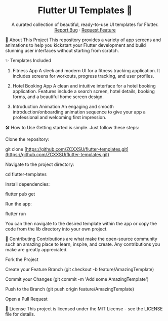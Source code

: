 <div align="center">
<h1 align="center">Flutter UI Templates 🎨</h1>
<p align="center">
A curated collection of beautiful, ready-to-use UI templates for Flutter.
<br />
<a href="https://www.google.com/search?q=https://github.com/ZCXXSU/flutter-templates/issues">Report Bug</a>
·
<a href="https://www.google.com/search?q=https://github.com/ZCXXSU/flutter-templates/issues">Request Feature</a>
</p>

</div>

🚀 About This Project
This repository provides a variety of app screens and animations to help you kickstart your Flutter development and build stunning user interfaces without starting from scratch.

✨ Templates Included
1. Fitness App
A sleek and modern UI for a fitness tracking application. It includes screens for workouts, progress tracking, and user profiles.

2. Hotel Booking App
A clean and intuitive interface for a hotel booking application. Features include a search screen, hotel details, booking forms, and a beautiful home screen design.

3. Introduction Animation
An engaging and smooth introduction/onboarding animation sequence to give your app a professional and welcoming first impression.

🛠️ How to Use
Getting started is simple. Just follow these steps:

Clone the repository:

git clone [https://github.com/ZCXXSU/flutter-templates.git](https://github.com/ZCXXSU/flutter-templates.git)

Navigate to the project directory:

cd flutter-templates

Install dependencies:

flutter pub get

Run the app:

flutter run

You can then navigate to the desired template within the app or copy the code from the lib directory into your own project.

🤝 Contributing
Contributions are what make the open-source community such an amazing place to learn, inspire, and create. Any contributions you make are greatly appreciated.

Fork the Project

Create your Feature Branch (git checkout -b feature/AmazingTemplate)

Commit your Changes (git commit -m 'Add some AmazingTemplate')

Push to the Branch (git push origin feature/AmazingTemplate)

Open a Pull Request

📄 License
This project is licensed under the MIT License - see the LICENSE file for details.
